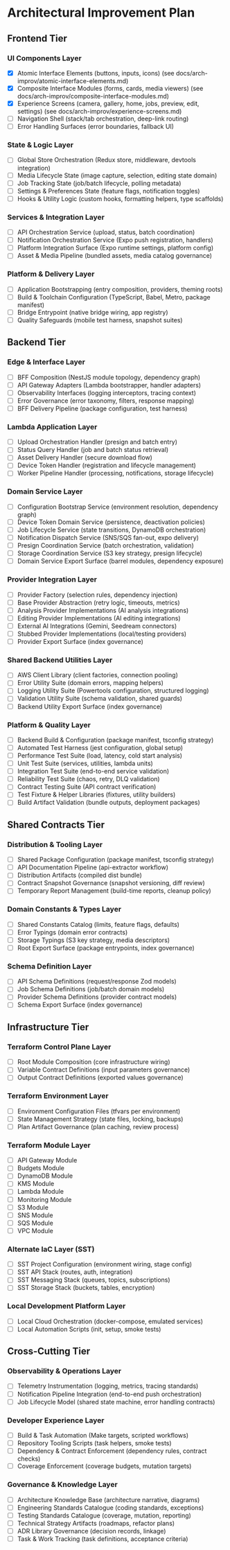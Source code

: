 # Architectural Improvement Plan

## Frontend Tier

### UI Components Layer
- [x] Atomic Interface Elements (buttons, inputs, icons) (see docs/arch-improv/atomic-interface-elements.md)
- [x] Composite Interface Modules (forms, cards, media viewers) (see docs/arch-improv/composite-interface-modules.md)
- [x] Experience Screens (camera, gallery, home, jobs, preview, edit, settings) (see docs/arch-improv/experience-screens.md)
- [ ] Navigation Shell (stack/tab orchestration, deep-link routing)
- [ ] Error Handling Surfaces (error boundaries, fallback UI)

### State & Logic Layer
- [ ] Global Store Orchestration (Redux store, middleware, devtools integration)
- [ ] Media Lifecycle State (image capture, selection, editing state domain)
- [ ] Job Tracking State (job/batch lifecycle, polling metadata)
- [ ] Settings & Preferences State (feature flags, notification toggles)
- [ ] Hooks & Utility Logic (custom hooks, formatting helpers, type scaffolds)

### Services & Integration Layer
- [ ] API Orchestration Service (upload, status, batch coordination)
- [ ] Notification Orchestration Service (Expo push registration, handlers)
- [ ] Platform Integration Surface (Expo runtime settings, platform config)
- [ ] Asset & Media Pipeline (bundled assets, media catalog governance)

### Platform & Delivery Layer
- [ ] Application Bootstrapping (entry composition, providers, theming roots)
- [ ] Build & Toolchain Configuration (TypeScript, Babel, Metro, package manifest)
- [ ] Bridge Entrypoint (native bridge wiring, app registry)
- [ ] Quality Safeguards (mobile test harness, snapshot suites)

## Backend Tier

### Edge & Interface Layer
- [ ] BFF Composition (NestJS module topology, dependency graph)
- [ ] API Gateway Adapters (Lambda bootstrapper, handler adapters)
- [ ] Observability Interfaces (logging interceptors, tracing context)
- [ ] Error Governance (error taxonomy, filters, response mapping)
- [ ] BFF Delivery Pipeline (package configuration, test harness)

### Lambda Application Layer
- [ ] Upload Orchestration Handler (presign and batch entry)
- [ ] Status Query Handler (job and batch status retrieval)
- [ ] Asset Delivery Handler (secure download flow)
- [ ] Device Token Handler (registration and lifecycle management)
- [ ] Worker Pipeline Handler (processing, notifications, storage lifecycle)

### Domain Service Layer
- [ ] Configuration Bootstrap Service (environment resolution, dependency graph)
- [ ] Device Token Domain Service (persistence, deactivation policies)
- [ ] Job Lifecycle Service (state transitions, DynamoDB orchestration)
- [ ] Notification Dispatch Service (SNS/SQS fan-out, expo delivery)
- [ ] Presign Coordination Service (batch orchestration, validation)
- [ ] Storage Coordination Service (S3 key strategy, presign lifecycle)
- [ ] Domain Service Export Surface (barrel modules, dependency exposure)

### Provider Integration Layer
- [ ] Provider Factory (selection rules, dependency injection)
- [ ] Base Provider Abstraction (retry logic, timeouts, metrics)
- [ ] Analysis Provider Implementations (AI analysis integrations)
- [ ] Editing Provider Implementations (AI editing integrations)
- [ ] External AI Integrations (Gemini, Seedream connectors)
- [ ] Stubbed Provider Implementations (local/testing providers)
- [ ] Provider Export Surface (index governance)

### Shared Backend Utilities Layer
- [ ] AWS Client Library (client factories, connection pooling)
- [ ] Error Utility Suite (domain errors, mapping helpers)
- [ ] Logging Utility Suite (Powertools configuration, structured logging)
- [ ] Validation Utility Suite (schema validation, shared guards)
- [ ] Backend Utility Export Surface (index governance)

### Platform & Quality Layer
- [ ] Backend Build & Configuration (package manifest, tsconfig strategy)
- [ ] Automated Test Harness (jest configuration, global setup)
- [ ] Performance Test Suite (load, latency, cold start analysis)
- [ ] Unit Test Suite (services, utilities, lambda units)
- [ ] Integration Test Suite (end-to-end service validation)
- [ ] Reliability Test Suite (chaos, retry, DLQ validation)
- [ ] Contract Testing Suite (API contract verification)
- [ ] Test Fixture & Helper Libraries (fixtures, utility builders)
- [ ] Build Artifact Validation (bundle outputs, deployment packages)

## Shared Contracts Tier

### Distribution & Tooling Layer
- [ ] Shared Package Configuration (package manifest, tsconfig strategy)
- [ ] API Documentation Pipeline (api-extractor workflow)
- [ ] Distribution Artifacts (compiled dist bundle)
- [ ] Contract Snapshot Governance (snapshot versioning, diff review)
- [ ] Temporary Report Management (build-time reports, cleanup policy)

### Domain Constants & Types Layer
- [ ] Shared Constants Catalog (limits, feature flags, defaults)
- [ ] Error Typings (domain error contracts)
- [ ] Storage Typings (S3 key strategy, media descriptors)
- [ ] Root Export Surface (package entrypoints, index governance)

### Schema Definition Layer
- [ ] API Schema Definitions (request/response Zod models)
- [ ] Job Schema Definitions (job/batch domain models)
- [ ] Provider Schema Definitions (provider contract models)
- [ ] Schema Export Surface (index governance)

## Infrastructure Tier

### Terraform Control Plane Layer
- [ ] Root Module Composition (core infrastructure wiring)
- [ ] Variable Contract Definitions (input parameters governance)
- [ ] Output Contract Definitions (exported values governance)

### Terraform Environment Layer
- [ ] Environment Configuration Files (tfvars per environment)
- [ ] State Management Strategy (state files, locking, backups)
- [ ] Plan Artifact Governance (plan caching, review process)

### Terraform Module Layer
- [ ] API Gateway Module
- [ ] Budgets Module
- [ ] DynamoDB Module
- [ ] KMS Module
- [ ] Lambda Module
- [ ] Monitoring Module
- [ ] S3 Module
- [ ] SNS Module
- [ ] SQS Module
- [ ] VPC Module

### Alternate IaC Layer (SST)
- [ ] SST Project Configuration (environment wiring, stage config)
- [ ] SST API Stack (routes, auth, integration)
- [ ] SST Messaging Stack (queues, topics, subscriptions)
- [ ] SST Storage Stack (buckets, tables, encryption)

### Local Development Platform Layer
- [ ] Local Cloud Orchestration (docker-compose, emulated services)
- [ ] Local Automation Scripts (init, setup, smoke tests)

## Cross-Cutting Tier

### Observability & Operations Layer
- [ ] Telemetry Instrumentation (logging, metrics, tracing standards)
- [ ] Notification Pipeline Integration (end-to-end push orchestration)
- [ ] Job Lifecycle Model (shared state machine, error handling contracts)

### Developer Experience Layer
- [ ] Build & Task Automation (Make targets, scripted workflows)
- [ ] Repository Tooling Scripts (task helpers, smoke tests)
- [ ] Dependency & Contract Enforcement (dependency rules, contract checks)
- [ ] Coverage Enforcement (coverage budgets, mutation targets)

### Governance & Knowledge Layer
- [ ] Architecture Knowledge Base (architecture narrative, diagrams)
- [ ] Engineering Standards Catalogue (coding standards, exceptions)
- [ ] Testing Standards Catalogue (coverage, mutation, reporting)
- [ ] Technical Strategy Artifacts (roadmaps, refactor plans)
- [ ] ADR Library Governance (decision records, linkage)
- [ ] Task & Work Tracking (task definitions, acceptance criteria)

